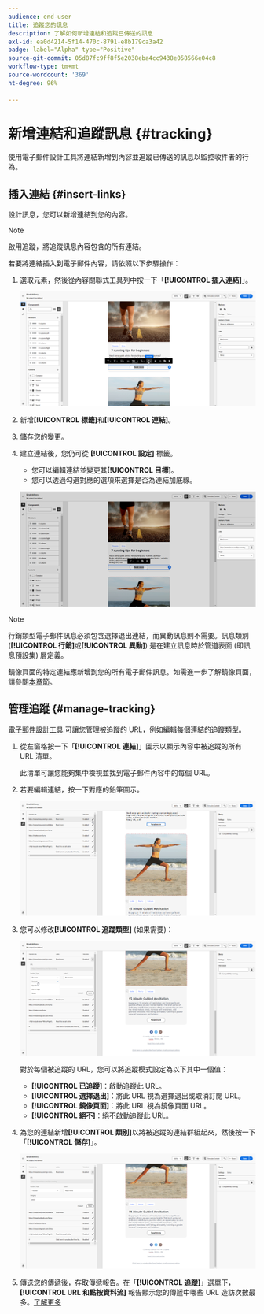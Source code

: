 ```yaml
---
audience: end-user
title: 追蹤您的訊息
description: 了解如何新增連結和追蹤已傳送的訊息
exl-id: ea0d4214-5f14-470c-8791-e8b179ca3a42
badge: label="Alpha" type="Positive"
source-git-commit: 05d87fc9ff8f5e2038eba4cc9438e058566e04c8
workflow-type: tm+mt
source-wordcount: '369'
ht-degree: 96%

---
```


# 新增連結和追蹤訊息 {#tracking}

使用電子郵件設計工具將連結新增到內容並追蹤已傳送的訊息以監控收件者的行為。

## 插入連結 {#insert-links}

設計訊息，您可以新增連結到您的內容。

>[!NOTE]
>
>啟用追蹤，將追蹤訊息內容包含的所有連結。

若要將連結插入到電子郵件內容，請依照以下步驟操作：

1. 選取元素，然後從內容關聯式工具列中按一下「**[!UICONTROL 插入連結]**」。

   ![](assets/message-tracking-insert-link.png)

1. 新增&#x200B;**[!UICONTROL 標籤]**&#x200B;和&#x200B;**[!UICONTROL 連結]**。

1. 儲存您的變更。

1. 建立連結後，您仍可從 **[!UICONTROL 設定]** 標籤。

   * 您可以編輯連結並變更其&#x200B;**[!UICONTROL 目標]**。
   * 您可以透過勾選對應的選項來選擇是否為連結加底線。

   ![](assets/message-tracking-link-settings.png)

>[!NOTE]
>
>行銷類型電子郵件訊息必須包含選擇退出連結，而異動訊息則不需要。訊息類別 (**[!UICONTROL 行銷]**&#x200B;或&#x200B;**[!UICONTROL 異動]**) 是在建立訊息時於管道表面 (即訊息預設集) 層定義。

鏡像頁面的特定連結應新增到您的所有電子郵件訊息。如需進一步了解鏡像頁面，請參閱[本章節](mirror-page.md)。

## 管理追蹤 {#manage-tracking}

[電子郵件設計工具](create-email-content.md) 可讓您管理被追蹤的 URL，例如編輯每個連結的追蹤類型。

1. 從左窗格按一下「**[!UICONTROL 連結]**」圖示以顯示內容中被追蹤的所有 URL 清單。

   此清單可讓您能夠集中檢視並找到電子郵件內容中的每個 URL。

1. 若要編輯連結，按一下對應的鉛筆圖示。

   ![](assets/message-tracking-edit-links.png)

1. 您可以修改&#x200B;**[!UICONTROL 追蹤類型]** (如果需要)：

   ![](assets/message-tracking-edit-a-link.png)

   對於每個被追蹤的 URL，您可以將追蹤模式設定為以下其中一個值：

   * **[!UICONTROL 已追蹤]**：啟動追蹤此 URL。
   * **[!UICONTROL 選擇退出]**：將此 URL 視為選擇退出或取消訂閱 URL。
   * **[!UICONTROL 鏡像頁面]**：將此 URL 視為鏡像頁面 URL。
   * **[!UICONTROL 絕不]**：絕不啟動追蹤此 URL。<!--This information is saved: if the URL appears again in a future message, its tracking is automatically deactivated.-->

1. 為您的連結新增&#x200B;**[!UICONTROL 類別]**&#x200B;以將被追蹤的連結群組起來，然後按一下「**[!UICONTROL 儲存]**」。

   ![](assets/message-tracking-edit-a-link_2.png)

1. 傳送您的傳遞後，存取傳遞報告。在「**[!UICONTROL 追蹤]**」選單下，**[!UICONTROL URL 和點按資料流]** 報告顯示您的傳遞中哪些 URL 造訪次數最多。[了解更多](../reporting/reports.md)

